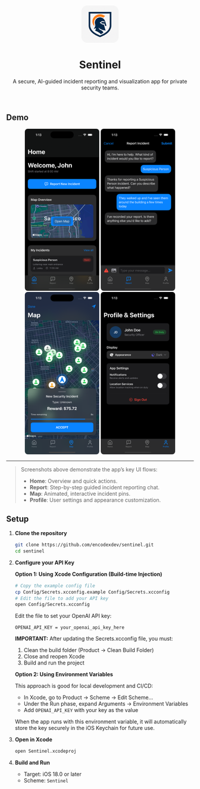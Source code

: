 <div align="center" style="padding-bottom: 16px;">
  <img src="docs/demo/app_icon.png" alt="App Icon" width="100" style="border-radius: 16px;" />
  <h1>Sentinel</h1>
  <p>A secure, AI-guided incident reporting and visualization app for private security teams.</p>
</div>

## Demo

<!-- Use `docs/demo/` for image and gif demo files -->
<p align="center">
  <img src="docs/demo/home.png" alt="Home Screen" width="200" style="border-radius: 8px;" />
  <img src="docs/demo/chat.png" alt="Chat Interface" width="200" style="border-radius: 8px;" />
  <img src="docs/demo/map.png" alt="Map View" width="200" style="border-radius: 8px;" />
  <img src="docs/demo/profile.png" alt="Profile & Settings" width="200" style="border-radius: 8px;" />
</p>

---

> Screenshots above demonstrate the app’s key UI flows:
>
> - **Home**: Overview and quick actions.
> - **Report**: Step-by-step guided incident reporting chat.
> - **Map**: Animated, interactive incident pins.
> - **Profile**: User settings and appearance customization.

## Setup

1. **Clone the repository**

   ```bash
   git clone https://github.com/encodexdev/sentinel.git
   cd sentinel
   ```

2. **Configure your API Key**

   **Option 1: Using Xcode Configuration (Build-time Injection)**

   ```bash
   # Copy the example config file
   cp Config/Secrets.xcconfig.example Config/Secrets.xcconfig
   # Edit the file to add your API key
   open Config/Secrets.xcconfig
   ```

   Edit the file to set your OpenAI API key:

   ```
   OPENAI_API_KEY = your_openai_api_key_here
   ```

   **IMPORTANT:** After updating the Secrets.xcconfig file, you must:

   1. Clean the build folder (Product → Clean Build Folder)
   2. Close and reopen Xcode
   3. Build and run the project

   **Option 2: Using Environment Variables**

   This approach is good for local development and CI/CD:

   - In Xcode, go to Product → Scheme → Edit Scheme...
   - Under the Run phase, expand Arguments → Environment Variables
   - Add `OPENAI_API_KEY` with your key as the value

   When the app runs with this environment variable, it will automatically store the key securely in the iOS Keychain for future use.

3. **Open in Xcode**

   ```bash
   open Sentinel.xcodeproj
   ```

4. **Build and Run**
   - Target: iOS 18.0 or later
   - Scheme: `Sentinel`
